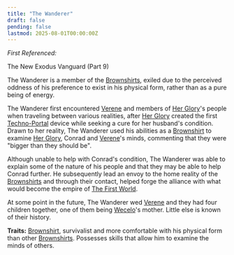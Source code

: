 ```yaml
---
title: "The Wanderer"
draft: false
pending: false
lastmod: 2025-08-01T00:00:00Z
---
```


*First Referenced:*

The New Exodus Vanguard (Part 9)

The Wanderer is a member of the [Brownshirts](/races/brownshirt), exiled due to the perceived oddness of his preference to exist in his physical form, rather than as a pure being of energy.

The Wanderer first encountered [Verene](/people/verene) and members of [Her Glory](/entities/her-glory)'s people when traveling between various realities, after [Her Glory](/entities/her-glory) created the first [Techno-Portal](/devices/techno-portal) device while seeking a cure for her husband's condition. Drawn to her reality, The Wanderer used his abilities as a [Brownshirt](/races/brownshirt) to examine [Her Glory](/entities/her-glory), Conrad and [Verene](/people/verene)'s minds, commenting that they were "bigger than they should be".

Although unable to help with Conrad's condition, The Wanderer was able to explain some of the nature of his people and that they may be able to help Conrad further. He subsequently lead an envoy to the home reality of the [Brownshirts](/races/brownshirt) and through their contact, helped forge the alliance with what would become the empire of [The First World](/worlds/the-first-world).

At some point in the future, The Wanderer wed [Verene](/people/verene) and they had four children together, one of them being [Wecelo](/people/wecelo)'s mother. Little else is known of their history.

**Traits:** [Brownshirt](/races/brownshirt), survivalist and more comfortable with his physical form than other [Brownshirts](/races/brownshirt). Possesses skills that allow him to examine the minds of others.
